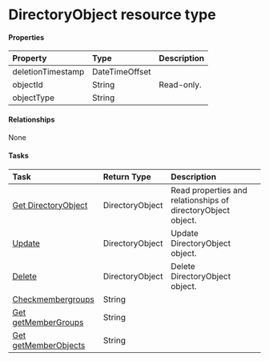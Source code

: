 # DirectoryObject resource type



#### Properties
| Property	   | Type	|Description|
|:---------------|:--------|:----------|
|deletionTimestamp|DateTimeOffset||
|objectId|String| Read-only.|
|objectType|String||

#### Relationships
None


#### Tasks

| Task		   | Return Type	|Description|
|:---------------|:--------|:----------|
|[Get DirectoryObject](../api/directoryobject_get.md) | DirectoryObject |Read properties and relationships of directoryObject object.|
|[Update](../api/directoryobject_update.md) | DirectoryObject	|Update DirectoryObject object. |
|[Delete](../api/directoryobject_delete.md) | DirectoryObject	|Delete DirectoryObject object. |
|[Checkmembergroups](../api/directoryobject_checkmembergroups.md)|String||
|[Get getMemberGroups](../api/directoryobject_getmembergroups.md)|String||
|[Get getMemberObjects](../api/directoryobject_getmemberobjects.md)|String||
